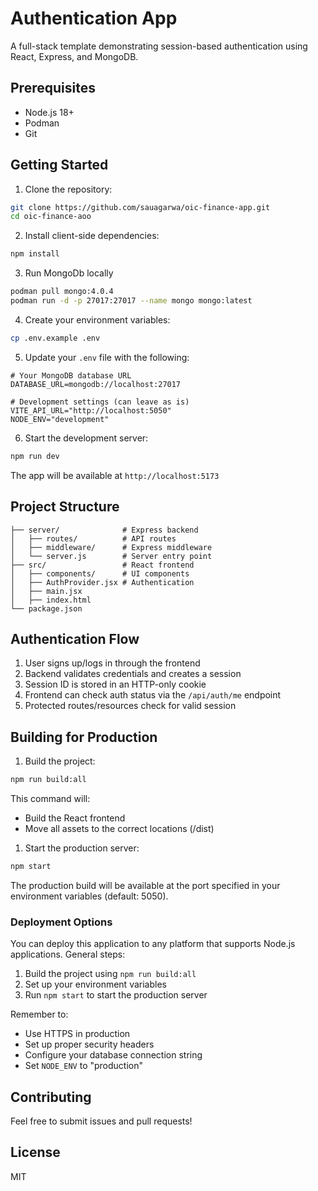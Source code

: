 # Authentication App

A full-stack template demonstrating session-based authentication using React, Express, and MongoDB.

## Prerequisites

- Node.js 18+
- Podman
- Git

## Getting Started

1. Clone the repository:
```bash
git clone https://github.com/sauagarwa/oic-finance-app.git
cd oic-finance-aoo
```

2. Install client-side dependencies:
```bash
npm install
```

3. Run MongoDb locally

``` sh
podman pull mongo:4.0.4
podman run -d -p 27017:27017 --name mongo mongo:latest

```

4. Create your environment variables:
```bash
cp .env.example .env
```

5. Update your `.env` file with the following:
```env
# Your MongoDB database URL
DATABASE_URL=mongodb://localhost:27017

# Development settings (can leave as is)
VITE_API_URL="http://localhost:5050"
NODE_ENV="development"
```

6. Start the development server:
```bash
npm run dev
```

The app will be available at `http://localhost:5173`

## Project Structure

```
├── server/              # Express backend
│   ├── routes/          # API routes
│   ├── middleware/      # Express middleware
│   └── server.js        # Server entry point
├── src/                 # React frontend
│   ├── components/      # UI components
│   ├── AuthProvider.jsx # Authentication
│   ├── main.jsx         
│   ├── index.html         
└── package.json
```

## Authentication Flow

1. User signs up/logs in through the frontend
2. Backend validates credentials and creates a session
3. Session ID is stored in an HTTP-only cookie
4. Frontend can check auth status via the `/api/auth/me` endpoint
5. Protected routes/resources check for valid session

## Building for Production

1. Build the project:
```bash
npm run build:all
```

This command will:
- Build the React frontend
- Move all assets to the correct locations (/dist)

1. Start the production server:
```bash
npm start
```


The production build will be available at the port specified in your environment variables (default: 5050).

### Deployment Options

You can deploy this application to any platform that supports Node.js applications. General steps:

1. Build the project using `npm run build:all`
2. Set up your environment variables
3. Run `npm start` to start the production server

Remember to:
- Use HTTPS in production
- Set up proper security headers
- Configure your database connection string
- Set `NODE_ENV` to "production"

## Contributing

Feel free to submit issues and pull requests!

## License

MIT
